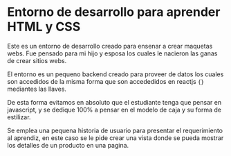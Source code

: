 # Entorno de desarrollo para aprender HTML y CSS

Este es un entorno de desarrollo creado para ensenar a crear maquetas webs.
Fue pensado para mi hijo y esposa los cuales le nacieron las ganas de crear
sitios webs.

El entorno es un pequeno backend creado para proveer de datos los cuales
son accedidos de la misma forma que son accededidos en reactjs `{}` mediantes
las llaves.

De esta forma evitamos en absoluto que el estudiante tenga que pensar en javascript,
y se dedique 100% a pensar en el modelo de caja y su forma de estilizar.

Se emplea una pequena historia de usuario para presentar el requerimiento
al aprendiz, en este caso se le pide crear una vista donde se pueda mostrar
los detalles de un producto en una pagina.
